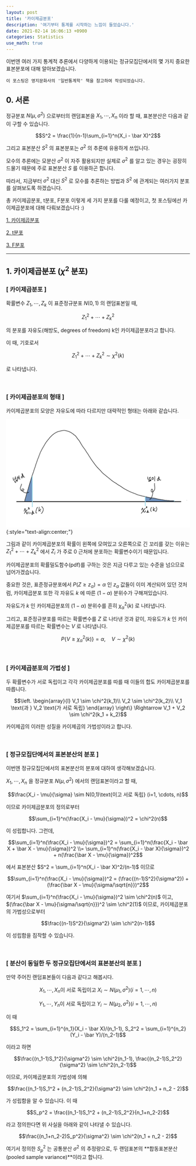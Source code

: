 ```yaml
---
layout: post
title: '카이제곱분포'
description: '여기부터 통계를 시작하는 느낌이 들었습니다.'
date: 2021-02-14 16:06:13 +0900
categories: Statistics
use_math: true
---
```

이번엔 여러 가지 통계적 추론에서 다양하게 이용되는 정규모집단에서의 몇 가지 중요한 표본분포에 대해 알아보겠습니다.

    이 포스팅은 영지문화사의 '일반통계학' 책을 참고하여 작성되었습니다.

## 0. 서론

정규분포 $N(\mu, \sigma^2)$ 으로부터의 랜덤표본을 $X_1, \cdots, X_n$ 이라 할 때, 표본분산은 다음과 같이 구할 수 있습니다.

$$S^2 = \frac{1}{n-1}\sum_{i=1}^n(X_i - \bar X)^2$$

그리고 표본분산 $S^2$ 의 표본분포는 $\sigma^2$ 의 추론에 유용하게 쓰입니다.

모수의 추론에는 모분산 $\sigma^2$ 이 자주 활용되지만 실제로 $\sigma^2$ 를 알고 있는 경우는 굉장히 드물기 때문에 주로 표본분산 $S$ 를 이용하곤 합니다.

따라서, 지금부터 $\sigma^2$ 대신 $S^2$ 로 모수를 추론하는 방법과 $S^2$ 에 관계되는 여러가지 분포를 살펴보도록 하겠습니다.

총 카이제곱분포, t분포, F분포 이렇게 세 가지 분포를 다룰 예정이고, 첫 포스팅에선 카이제곱분포에 대해 다뤄보겠습니다 :)

[1. 카이제곱분포][카이]

[2. t분포][티]

[3. F분포][엪]

---

## 1. 카이제곱분포 ($\chi^2$ 분포)

### [ 카이제곱분포 ]

확률변수 $Z_1, \cdots, Z_k$ 이 표준정규분포 $N(0, 1)$ 의 랜덤표본일 때,

$$Z_1^2 + \cdots + Z_k^2$$

의 분포를 자유도(해방도, degrees of freedom) k인 카이제곱분포라고 합니다.

이 때, 기호로서 

$$Z_1^2 + \cdots + Z_k^2 \sim \chi^2(k)$$

로 나타냅니다.

<br>

### [ 카이제곱분포의 형태 ]

카이제곱분포의 모양은 자유도에 따라 다르지만 대략적인 형태는 아래와 같습니다.

<img src="/assets/imgs/post_49/그림1.png" alt="그림1" width=600/>
{:style="text-align:center;"}

그림과 같이 카이제곱분포의 확률이 왼쪽에 모여있고 오른쪽으로 긴 꼬리를 갖는 이유는 $Z_1^2 + \cdots + Z_k^2$ 에서 $Z_i$ 가 주로 0 근처에 분포하는 확률변수이기 때문입니다.

카이제곱분포의 확률밀도함수(pdf)를 구하는 것은 지금 다루고 있는 수준을 넘으므로 넘어가겠습니다.

중요한 것은, 표준정규분포에서 $P(Z \ge z_\alpha) = \alpha$ 인 $z_\alpha$ 값들이 이미 계산되어 있던 것처럼, 카이제곱분포 또한 각 자유도 $k$ 에 따른 $(1-\alpha)$ 분위수가 구해져있습니다.

자유도가 $k$ 인 카이제곱분포의 $(1-\alpha)$ 분위수를 흔히 $\chi^2_\alpha(k)$ 로 나타냅니다.

그리고, 표준정규분포를 따르는 확률변수를 $Z$ 로 나타낸 것과 같이, 자유도가 $k$ 인 카이제곱분포를 따르는 확률변수는 $V$ 로 나타냅니다.

$$P\{V \ge \chi^2_\alpha(k)\}=\alpha, \quad V \sim \chi^2(k)$$

<br>

### [ 카이제곱분포의 가법성 ]

두 확률변수가 서로 독립이고 각각 카이제곱분포를 따를 때 이들의 합도 카이제곱분포를 따릅니다.

$$\left.
\begin{array}{l}
V_1 \sim \chi^2(k_1)\\
V_2 \sim \chi^2(k_2)\\
V_1 \text{과 } V_2 \text{가 서로 독립}
\end{array}
\right\}
\Rightarrow V_1 + V_2 \sim \chi^2(k_1 + k_2)$$

카이제곱의 이러한 성질을 카이제곱의 가법성이라고 합니다.

<br>

### [ 정규모집단에서의 표본분산의 분포 ]

이번엔 정규모집단에서의 표본분산의 분포에 대하여 생각해보겠습니다.

$X_1, \cdots, X_n$ 을 정규분포 $N(\mu, \sigma^2)$ 에서의 랜덤표본이라고 할 때,

$$\frac{X_i - \mu}{\sigma} \sim N(0,1)\text{이고 서로 독립} (i=1, \cdots, n)$$

이므로 카이제곱분포의 정의로부터

$$\sum_{i=1}^n(\frac{X_i - \mu}{\sigma})^2 = \chi^2(n)$$

이 성립합니다. 그런데,

$$\sum_{i=1}^n(\frac{X_i - \mu}{\sigma})^2 = \sum_{i=1}^n(\frac{X_i - \bar X + \bar X - \mu}{\sigma})^2 \\= \sum_{i=1}^n(\frac{X_i - \bar X}{\sigma})^2 + n(\frac{\bar X - \mu}{\sigma})^2$$

에서 표본분산 $S^2 = \sum_{i=1}^n(X_i - \bar X)^2/(n-1)$ 이므로

$$\sum_{i=1}^n(\frac{X_i - \mu}{\sigma})^2 = (\frac{(n-1)S^2}{\sigma^2}) + (\frac{\bar X - \mu}{\sigma/\sqrt{n}})^2$$

여기서 $\sum_{i=1}^n(\frac{X_i - \mu}{\sigma})^2 \sim \chi^2(n)$ 이고, $(\frac{\bar X - \mu}{\sigma/\sqrt{n}})^2 \sim \chi^2(1)$ 이므로, 카이제곱분포의 가법성으로부터

$$\frac{(n-1)S^2}{\sigma^2} \sim \chi^2(n-1)$$

이 성립함을 짐작할 수 있습니다.

<br>

### [ 분산이 동일한 두 정규모집단에서의 표본분산의 분포 ]

만약 주어진 랜덤표본들이 다음과 같다고 해봅시다.

$$X_1, \cdots, X_{n} \text{이 서로 독립이고 } X_i \sim N(\mu_1, \sigma^2)(i=1,⋯,n)$$

$$Y_1, \cdots, Y_{n} \text{이 서로 독립이고 } Y_i \sim N(\mu_2, \sigma^2)(i=1,⋯,n)$$

이 때

$$S_1^2 = \sum_{i=1}^{n_1}(X_i - \bar X)/(n_1-1), S_2^2 = \sum_{i=1}^{n_2}(Y_i - \bar Y)/(n_2-1)$$

이라고 하면

$$\frac{(n_1-1)S_1^2}{\sigma^2} \sim \chi^2(n_1-1), \frac{(n_2-1)S_2^2}{\sigma^2} \sim \chi^2(n_2-1)$$

이므로, 카이제곱분포의 가법성에 의해

$$\frac{(n_1-1)S_1^2 + (n_2-1)S_2^2}{\sigma^2} \sim \chi^2(n_1 + n_2 - 2)$$

가 성립함을 알 수 있습니다. 이 때

$$S_p^2 = \frac{(n_1-1)S_1^2 + (n_2-1)S_2^2}{n_1+n_2-2}$$

라고 정의한다면 위 사실을 아래와 같이 나타낼 수 있습니다.

$$\frac{(n_1+n_2-2)S_p^2}{\sigma^2} \sim \chi^2(n_1 + n_2 - 2)$$

여기서 정의한 $S_p^2$ 는 공통분산 $\sigma^2$ 의 추정량으로, 두 랜덤표본의 **합동표본분산(pooled sample variance)**이라고 합니다. 

[카이]: /posts/post-49
[티]: #
[엪]: #